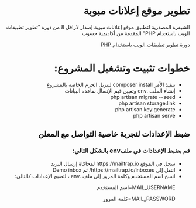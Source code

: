 <div dir="rtl">
    <h1>تطوير موقع إعلانات مبوبة</h1>
    <p>الشيفرة المصدرية لتطبيق موقع إعلانات مبوبة إصدار لارافل 8 من دورة "تطوير تطبيقات الويب باستخدام PHP" المقدمة من أكاديمية حسوب</p>

<a href="https://academy.hsoub.com/learn/php-web-application-development/">دورة تطوير تطبيقات الويب باستخدام  PHP</a>
</div>

 
<h1 dir="rtl"> خطوات تثبيت وتشغيل المشروع: </h1>

 <ul dir="rtl">
<li>تنفيذ الأمر composer install  لتنزيل الحزم الخاصة بالمشروع</li>

<li>إنشاء الملف .env  وتعيين قيم الإتصال بقاعدة البيانات</li>

<li>php artisan migrate --seed</li>

<li>php artisan storage:link</li>

<li>php artisan key:generate</li>

<li>php artisan serve</li>
</ul>



<h2 dir="rtl"> ضبط الإعدادات لتجربة خاصية التواصل مع المعلن </h2>
 

<h3 dir="rtl"> قم بضبط الإعدادات في ملفenv بالشكل التالي:</h3>

  <ul dir="rtl">

<li> سجل في الموقع https://mailtrap.io لمحاكاة إرسال البريد</li>

<li> انتقل إلى https://mailtrap.io/inboxes/ ثم Demo inbox</li>

<li> انسخ اسم المستخدم وكلمة المرور إلى ملف .env ، لتصبح الإعدادات كالتالي:</li>

MAIL_USERNAME=اسم المستخدم

MAIL_PASSWORD=كلمة المرور

</ul>
